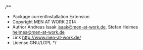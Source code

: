 /**
 * Package      currentInstallation Extension
 * Copyright    MEN AT WORK 2014
 * Author       Andreas Isaak <isaak@men-at-work.de>, Stefan Heimes <heimes@men-at-work.de>
 * Link         http://www.men-at-work.de/
 * License      GNU/LGPL
 */